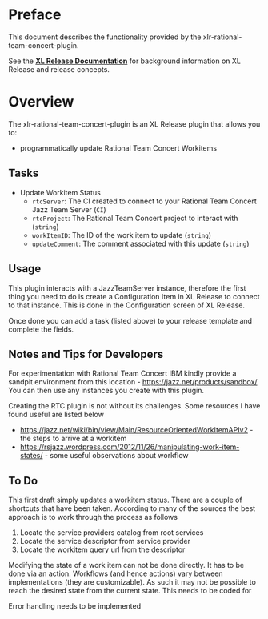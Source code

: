 # Preface #

This document describes the functionality provided by the xlr-rational-team-concert-plugin.

See the **[XL Release Documentation](https://docs.xebialabs.com/xl-release/index.html)** for background information on XL Release and release concepts.

# Overview #

The xlr-rational-team-concert-plugin is an XL Release plugin that allows you to:
  * programmatically update Rational Team Concert Workitems


## Tasks ##
+ Update Workitem Status
  * `rtcServer`: The CI created to connect to your Rational Team Concert Jazz Team Server (`CI`) 
  * `rtcProject`: The Rational Team Concert project to interact with (`string`)
  * `workItemID`: The ID of the work item to update (`string`)
  * `updateComment`: The comment associated with this update (`string`)

## Usage ##

This plugin interacts with a JazzTeamServer instance, therefore the first thing you need to do is create a Configuration Item in XL Release to connect to that instance.  This is done in the Configuration screen of XL Release.

Once done you can add a task (listed above) to your release template and complete the fields.

## Notes and Tips for Developers ##

For experimentation with Rational Team Concert IBM kindly provide a sandpit environment from this location - https://jazz.net/products/sandbox/  You can then use any instances you create with this plugin.

Creating the RTC plugin is not without its challenges.  Some resources I have found useful are listed below

* https://jazz.net/wiki/bin/view/Main/ResourceOrientedWorkItemAPIv2 - the steps to arrive at a workitem
* https://rsjazz.wordpress.com/2012/11/26/manipulating-work-item-states/ - some useful observations about workflow

## To Do ##
This first draft simply updates a workitem status. There are a couple of shortcuts that have been taken. According to many of the sources the best approach is to work through the process as follows
1. Locate the service providers catalog from root services
2. Locate the service descriptor from service provider
3. Locate the workitem query url from the descriptor

Modifying the state of a work item can not be done directly. It has to be done via an action. Workflows (and hence actions) vary between implementations (they are customizable).  As such it may not be possible to reach the desired state from the current state.  This needs to be coded for

Error handling needs to be implemented

